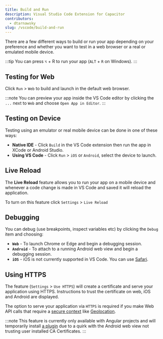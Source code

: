 ```yaml
---
title: Build and Run
description: Visual Studio Code Extension for Capacitor
contributors:
  - dtarnawsky
slug: /vscode/build-and-run
---
```


There are a few different ways to build or run your app depending on your preference and whether you want to test in a web browser or a real or emulated mobile device.

:::tip
You can press `⌥` + R to run your app (`ALT` + `R` on Windows).
:::

## Testing for Web
Click `Run` > `Web` to build and launch in the default web browser.

:::note
You can preview your app inside the VS Code editor by clicking the `...` next to `Web` and choose `Open App in Editor`.
:::

## Testing on Device

Testing using an emulator or real mobile device can be done in one of these ways:
- **Native IDE** - Click `Build` in the VS Code extension then run the app in XCode or Android Studio.
- **Using VS Code** - Click `Run` > `iOS` or `Android`, select the device to launch.

## Live Reload

The **Live Reload** feature allows you to run your app on a mobile device and whenever a code change is made in VS Code and saved it will reload the application.

To turn on this feature click `Settings` > `Live Reload`

## Debugging
You can debug (use breakpoints, inspect variables etc) by clicking the `Debug` item and choosing:
- **`Web`** - To launch Chrome or Edge and begin a debugging session.
- **`Android`** - To attach to a running Android web view and begin a debugging session.
- **`iOS`** - iOS is not currently supported in VS Code. You can use [Safari](debugging#use-safari).


## Using HTTPS

The feature (`Settings` > `Use HTTPS`) will create a certificate and serve your application using HTTPS. Instructions to trust the certificate on web, iOS and Android are displayed.

The option to serve your application via `HTTPS` is required if you make Web API calls that require a [secure context](https://developer.mozilla.org/en-US/docs/Web/Security/Secure_Contexts) like [Geolocation](https://developer.mozilla.org/en-US/docs/Web/API/Navigator/geolocation).

:::note
This feature is currently only available with Angular projects and will temporarily install [a plugin](https://github.com/jcesarmobile/ssl-skip) due to a quirk with the Android web view not trusting user installed CA Certificates.
:::

